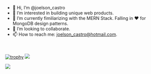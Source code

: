 


- 👋 Hi, I’m @joelson_castro
- 👀 I’m interested in building unique web products.
- 🌱 I’m currently fimiliarizing with the MERN Stack. Falling in ❤️  for MongoDB design patterns.
- 💞️ I’m looking to collaborate.
- 📫 How to reach me: joelson_castro@hotmail.com. </br></br></br>

<!---
joelsoncastro/joelsoncastro is a ✨ special ✨ repository because its `README.md` (this file) appears on your GitHub profile.
You can click the Preview link to take a look at your changes.
--->
[![trophy](https://github-profile-trophy.vercel.app/?username=joelsoncastro)](https://github.com/ryo-ma/github-profile-trophy)
![](https://github-profile-summary-cards.vercel.app/api/cards/profile-details?username=joelsoncastro&theme=vue)
<!---![](https://github-profile-summary-cards.vercel.app/api/cards/profile-details?username=joelsoncastro)
![](https://github-profile-summary-cards.vercel.app/api/cards/repos-per-language?username=joelsoncastro)
![](https://github-profile-summary-cards.vercel.app/api/cards/most-commit-language?username=joelsoncastro)
![](https://github-profile-summary-cards.vercel.app/api/cards/stats?username=joelsoncastro)
![](https://github-profile-summary-cards.vercel.app/api/cards/productive-time?username=joelsoncastro)
--->
![](https://raw.githubusercontent.com/joelsoncastro/github-profile-summary-cards-example/master/profile-summary-card-output/github_dark/0-profile-details.svg)
